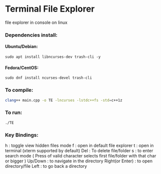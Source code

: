 # Terminal File Explorer
file explorer in console on linux
### Dependencies install:
#### Ubuntu/Debian:
```
sudo apt install libncurses-dev trash-cli -y
```
#### Fedora/CentOS:
```
sudo dnf install ncurses-devel trash-cli
```
### To compile:
```bash
clang++ main.cpp -o TE -lncurses -lstdc++fs -std=c++1z
```
### To run:
```
./TE
```
### Key Bindings:
h : toggle view hidden files mode
f : open in default file explorer
t : open in terminal (xterm supported by default)
Del : To delete file/folder
s : to enter search mode ( Press of valid character selects first file/folder with that char or bigger )
Up/Down : to navigate in the directory
Right(or Enter) : to open directory/file
Left : to go back a directory
